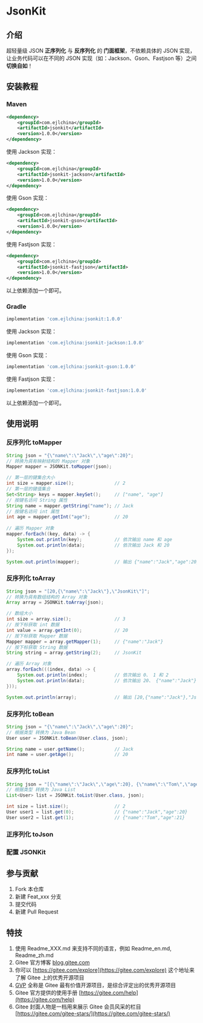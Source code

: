 # JsonKit

## 介绍

超轻量级 JSON **正序列化** 与 **反序列化** 的 **门面框架**，不依赖具体的 JSON 实现，让业务代码可以在不同的 JSON 实现（如：Jackson、Gson、Fastjson 等）之间 **切换自如**！

## 安装教程

### Maven

```xml
<dependency>
    <groupId>com.ejlchina</groupId>
    <artifactId>jsonkit</artifactId>
    <version>1.0.0</version>
</dependency>
```

使用 Jackson 实现：

```xml
<dependency>
    <groupId>com.ejlchina</groupId>
    <artifactId>jsonkit-jackson</artifactId>
    <version>1.0.0</version>
</dependency>
```

使用 Gson 实现：

```xml
<dependency>
    <groupId>com.ejlchina</groupId>
    <artifactId>jsonkit-gson</artifactId>
    <version>1.0.0</version>
</dependency>
```

使用 Fastjson 实现：

```xml
<dependency>
    <groupId>com.ejlchina</groupId>
    <artifactId>jsonkit-fastjson</artifactId>
    <version>1.0.0</version>
</dependency>
```

以上依赖添加一个即可。

### Gradle

```groovy
implementation 'com.ejlchina:jsonkit:1.0.0'
```

使用 Jackson 实现：

```groovy
implementation 'com.ejlchina:jsonkit-jackson:1.0.0'
```

使用 Gson 实现：

```groovy
implementation 'com.ejlchina:jsonkit-gson:1.0.0'
```

使用 Fastjson 实现：

```groovy
implementation 'com.ejlchina:jsonkit-fastjson:1.0.0'
```

以上依赖添加一个即可。

## 使用说明

### 反序列化 toMapper

```java
String json = "{\"name\":\"Jack\",\"age\":20}";
// 转换为具有映射结构的 Mapper 对象
Mapper mapper = JSONKit.toMapper(json);

// 第一层的键集合大小
int size = mapper.size();               // 2
// 第一层的键值集合
Set<String> keys = mapper.keySet();     // ["name", "age"]
// 按键名访问 String 属性
String name = mapper.getString("name"); // Jack
// 按键名访问 int 属性
int age = mapper.getInt("age");         // 20
    
// 遍历 Mapper 对象
mapper.forEach((key, data) -> {
    System.out.println(key);            // 依次输出 name 和 age
    System.out.println(data);           // 依次输出 Jack 和 20
});

System.out.println(mapper);             // 输出 {"name":"Jack","age":20}
```

### 反序列化 toArray

```java
String json = "[20,{\"name\":\"Jack\"},\"JsonKit\"]";
// 转换为具有数组结构的 Array 对象
Array array = JSONKit.toArray(json);

// 数组大小
int size = array.size();                // 3
// 按下标获取 int 数据
int value = array.getInt(0);            // 20
// 按下标获取 Mapper 数据
Mapper mapper = array.getMapper(1);     // {"name":"Jack"}
// 按下标获取 String 数据
String string = array.getString(2);     // JsonKit

// 遍历 Array 对象
array.forEach(((index, data) -> {
    System.out.println(index);          // 依次输出 0、 1 和 2
    System.out.println(data);           // 依次输出 20、 {"name":"Jack"} 和 JsonKit
}));

System.out.println(array);              // 输出 [20,{"name":"Jack"},"JsonKit"]
```

### 反序列化 toBean

```java
String json = "{\"name\":\"Jack\",\"age\":20}";
// 根据类型 转换为 Java Bean
User user = JSONKit.toBean(User.class, json);

String name = user.getName();           // Jack
int name = user.getAge();               // 20
```

### 反序列化 toList

```java
String json = "[{\"name\":\"Jack\",\"age\":20}, {\"name\":\"Tom\",\"age\":21}]";
// 根据类型 转换为 Java List
List<User> list = JSONKit.toList(User.class, json);

int size = list.size();                 // 2
User user1 = list.get(0);               // {"name":"Jack","age":20}
User user2 = list.get(1);               // {"name":"Tom","age":21}
```


### 正序列化 toJson

### 配置 JSONKit


## 参与贡献

1. Fork 本仓库
2. 新建 Feat_xxx 分支
3. 提交代码
4. 新建 Pull Request


## 特技

1.  使用 Readme\_XXX.md 来支持不同的语言，例如 Readme\_en.md, Readme\_zh.md
2.  Gitee 官方博客 [blog.gitee.com](https://blog.gitee.com)
3.  你可以 [https://gitee.com/explore](https://gitee.com/explore) 这个地址来了解 Gitee 上的优秀开源项目
4.  [GVP](https://gitee.com/gvp) 全称是 Gitee 最有价值开源项目，是综合评定出的优秀开源项目
5.  Gitee 官方提供的使用手册 [https://gitee.com/help](https://gitee.com/help)
6.  Gitee 封面人物是一档用来展示 Gitee 会员风采的栏目 [https://gitee.com/gitee-stars/](https://gitee.com/gitee-stars/)
